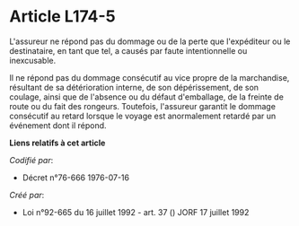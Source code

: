 # Article L174-5

L'assureur ne répond pas du dommage ou de la perte que l'expéditeur ou le destinataire, en tant que tel, a causés par faute
intentionnelle ou inexcusable.

Il ne répond pas du dommage consécutif au vice propre de la marchandise, résultant de sa détérioration interne, de son
dépérissement, de son coulage, ainsi que de l'absence ou du défaut d'emballage, de la freinte de route ou du fait des
rongeurs. Toutefois, l'assureur garantit le dommage consécutif au retard lorsque le voyage est anormalement retardé par un
événement dont il répond.

**Liens relatifs à cet article**

_Codifié par_:

  - Décret n°76-666 1976-07-16

_Créé par_:

  - Loi n°92-665 du 16 juillet 1992 - art. 37 () JORF 17 juillet 1992

